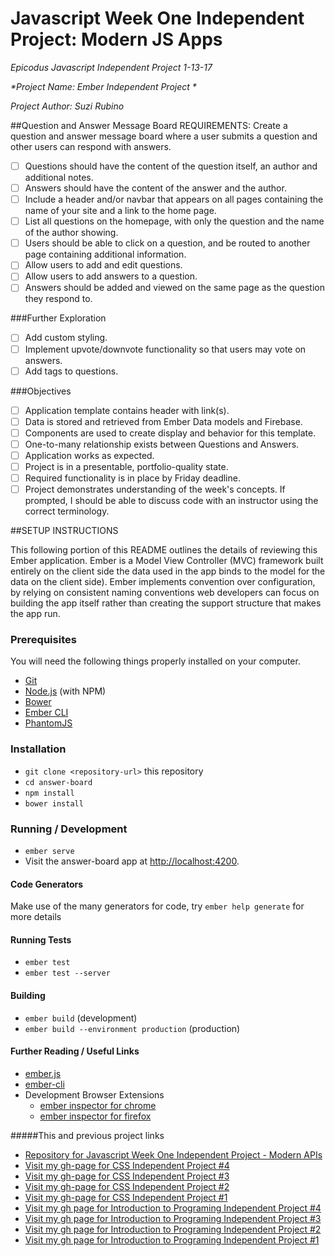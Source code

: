 # Javascript Week One Independent Project: Modern JS Apps
_*Epicodus Javascript Independent Project 1-13-17*_

_*Project Name: Ember Independent Project *_

_*Project Author: Suzi Rubino*_

##Question and Answer Message Board REQUIREMENTS:
Create a question and answer message board where a user submits a question and other users can respond with answers.

- [ ] Questions should have the content of the question itself, an author and additional notes.
- [ ] Answers should have the content of the answer and the author.
- [ ] Include a header and/or navbar that appears on all pages containing the name of your site and a link to the home page.
- [ ] List all questions on the homepage, with only the question and the name of the author showing.
- [ ] Users should be able to click on a question, and be routed to another page containing additional information.
- [ ] Allow users to add and edit questions.
- [ ] Allow users to add answers to a question.
- [ ] Answers should be added and viewed on the same page as the question they respond to.

###Further Exploration

- [ ] Add custom styling.
- [ ] Implement upvote/downvote functionality so that users may vote on answers.
- [ ] Add tags to questions.

###Objectives

- [ ] Application template contains header with link(s).
- [ ] Data is stored and retrieved from Ember Data models and Firebase.
- [ ] Components are used to create display and behavior for this template.
- [ ] One-to-many relationship exists between Questions and Answers.
- [ ] Application works as expected.
- [ ] Project is in a presentable, portfolio-quality state.
- [ ] Required functionality is in place by Friday deadline.
- [ ] Project demonstrates understanding of the week's concepts. If prompted, I should be able to discuss code with an instructor using the correct terminology.

##SETUP INSTRUCTIONS

This following portion of this README outlines the details of reviewing this Ember application. Ember is a Model View Controller (MVC) framework built entirely on the client side the data used in the app binds to the model for the data on the client side). Ember implements convention over configuration, by relying on consistent naming conventions web developers can focus on building the app itself rather than creating the support structure that makes the app run.

### Prerequisites

You will need the following things properly installed on your computer.

* [Git](https://git-scm.com/)
* [Node.js](https://nodejs.org/) (with NPM)
* [Bower](https://bower.io/)
* [Ember CLI](https://ember-cli.com/)
* [PhantomJS](http://phantomjs.org/)

### Installation

* `git clone <repository-url>` this repository
* `cd answer-board`
* `npm install`
* `bower install`

### Running / Development

* `ember serve`
* Visit the answer-board app at [http://localhost:4200](http://localhost:4200).

#### Code Generators

Make use of the many generators for code, try `ember help generate` for more details

#### Running Tests

* `ember test`
* `ember test --server`

#### Building

* `ember build` (development)
* `ember build --environment production` (production)

#### Further Reading / Useful Links

* [ember.js](http://emberjs.com/)
* [ember-cli](https://ember-cli.com/)
* Development Browser Extensions
  * [ember inspector for chrome](https://chrome.google.com/webstore/detail/ember-inspector/bmdblncegkenkacieihfhpjfppoconhi)
  * [ember inspector for firefox](https://addons.mozilla.org/en-US/firefox/addon/ember-inspector/)


#####This and previous project links
* [Repository for Javascript Week One Independent Project - Modern APIs](https://github.com/suzirubi/doctors.git)
* [Visit my gh-page for CSS Independent Project #4](https://rawgit.com/suzirubi/kerrWebCalendar/master/index.html)
* [Visit my gh-page for CSS Independent Project #3](https://rawgit.com/suzirubi/tarot/master/index.html)
* [Visit my gh-page for CSS Independent Project #2](https://rawgit.com/suzirubi/thinkGoogle/master/index.html)
* [Visit my gh-page for CSS Independent Project #1](https://rawgit.com/suzirubi/climbing/master/index.html)
* [Visit my gh page for Introduction to Programing Independent Project #4](https://rawgit.com/suzirubi/pizza/master/index.html)
* [Visit my gh page for Introduction to Programing Independent Project #3](https://rawgit.com/suzirubi/ping-pong/master/index.html)
* [Visit my gh page for Introduction to Programing Independent Project #2](https://rawgit.com/suzirubi/Independent-Project-Week-2/master/index.html)
* [Visit my gh page for Introduction to Programing Independent Project #1](https://rawgit.com/suzirubi/portfolioFix/master/index.html)
